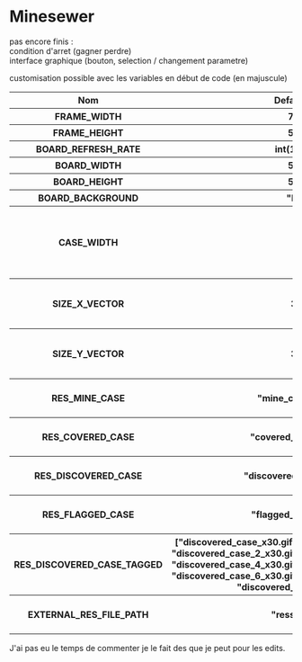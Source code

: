 # Minesewer
pas encore finis :  
	condition d'arret (gagner perdre)  
	interface graphique (bouton, selection / changement parametre)  
  
customisation possible avec les variables en début de code (en majuscule)  
 <table>
 	<tr> 
 		<th> 
 			Nom
 		</th>
 		<th> 
 			Default value
 		</th>
 		<th> 
 			comment
 		</th>
 	</tr>
 	<tr> 
 		<th> 
 			FRAME_WIDTH
 		</th>
 		<th> 
 			 700 px
 		</th>
 		<th> 
 		</th>
 	</tr>
 	<tr> 
 		<th> 
 			FRAME_HEIGHT
 		</th>
 		<th> 
 		 	500 px
 		</th>
 		<th> 
 		</th>
 	</tr>
 	<tr> 
 		<th> 
			BOARD_REFRESH_RATE
 		</th>
 		<th> 
 			int(1000/60)
 		</th>
 		<th> 
 			the value is in ms
 		</th>
 	</tr>
 	<tr> 
 		<th> 
 			BOARD_WIDTH
 		</th>
 		<th> 
 		 	500 px
 		</th>
 		<th> 
 		</th>
 	</tr>
 	<tr> 
 		<th> 
 			BOARD_HEIGHT
 		</th>
 		<th> 
 			500 px
 		</th>
 		<th> 
 		</th>
 	</tr>
 	<tr> 
 		<th> 
 			BOARD_BACKGROUND
 		</th>
 		<th> 
 			"black"
 		</th>
 		<th> 
 		</th>
 	</tr>
 	<tr> 
 		<th> 
 			CASE_WIDTH
 		</th>
 		<th> 
 			1
 		</th>
 		<th> 
 			CASE_HEIGHT == CASE_WIDTH  1 represent the relation with the vector X and Y (1*SIZE_X_VECTOR, 1*SIZE_X_VECTOR)
 		</th>
 	</tr>
 	<tr> 
 		<th> 
 			SIZE_X_VECTOR
 		</th>
 		<th> 
 			30 px
 		</th>
 		<th> 
 			if you want to change the scale of the canvas you also need to resize the textures
 		</th>
 	</tr>
 	<tr> 
 		<th> 
 			SIZE_Y_VECTOR
 		</th>
 		<th> 
 			30 px
 		</th>
 		<th> 
 			if you want to change the scale of the canvas you also need to resize the textures
 		</th>
 	</tr>
 	<tr> 
 		<th> 
 			RES_MINE_CASE
 		</th>
 		<th> 
 			"mine_case_x30.gif"
 		</th>
 		<th> 
 			only the file name, will be concatenatedwith the EXTERNAL_RES_FILE_PATH
 		</th>
 	</tr>
 	<tr> 
 		<th> 
 			RES_COVERED_CASE
 		</th>
 		<th> 
 			"covered_case_x30.gif"
 		</th>
 		<th> 
 			only the file name, will be concatenatedwith the EXTERNAL_RES_FILE_PATH
 		</th>
 	</tr>
 	<tr> 
 		<th> 
 			RES_DISCOVERED_CASE
 		</th>
 		<th> 
 			"discovered_case_x30.gif"
 		</th>
 		<th> 
 			only the file name, will be concatenatedwith the EXTERNAL_RES_FILE_PATH
 		</th>
 	</tr>
 	<tr>
 		<th> 
 			RES_FLAGGED_CASE
 		</th>
 		<th> 
 			"flagged_case_x30.gif"
 		</th>
 		<th> 
 			only the file name, will be concatenatedwith the EXTERNAL_RES_FILE_PATH
 		</th>
 	</tr>
 	<tr> 
 		<th> 
 			RES_DISCOVERED_CASE_TAGGED
 		</th>
 		<th> 
 			["discovered_case_x30.gif","discovered_case_1_x30.gif",  "discovered_case_2_x30.gif","discovered_case_3_x30.gif",   "discovered_case_4_x30.gif","discovered_case_5_x30.gif",  "discovered_case_6_x30.gif","discovered_case_7_x30.gif",  "discovered_case_8_x30.gif"]
 		</th>
 		<th> 
 			only the file name, will be concatenatedwith the EXTERNAL_RES_FILE_PATH
 		</th>
 	</tr>
 	<tr>
 		<th>
 			EXTERNAL_RES_FILE_PATH
 		</th>
 		<th>
 			"ressources\\"
 		</th>
 		<th>
 			absolute name or relative name to the file minesewer.py
 		</th>
 	</tr>

</table>
 	


J'ai pas eu le temps de commenter je le fait des que je peut pour les edits.  
